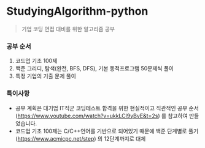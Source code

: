 # StudyingAlgorithm-python
>기업 코딩 면접 대비를 위한 알고리즘 공부

### 공부 순서
1. 코드업 기초 100제
2. 백준 그리디, 탐색(완전, BFS, DFS), 기본 동적프로그램 50문제씩 풀이
3. 특정 기업의 기출 문제 풀이

### 특이사항
* 공부 계획은 대기업 IT직군 코딩테스트 합격을 위한 현실적이고 직관적인 공부 순서(https://www.youtube.com/watch?v=ukkLCl9yBvE&t=2s) 를 참고하여 만들었습니다.
* 코드업 기초 100제는 C/C++언어를 기반으로 되어있기 때문에 백준 단계별로 풀기(https://www.acmicpc.net/step) 의 12단계까지로 대체

